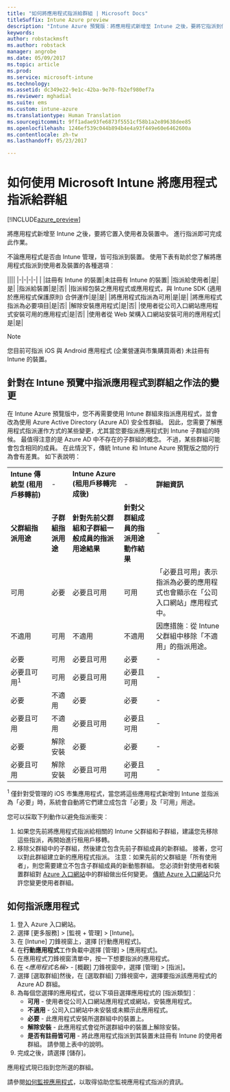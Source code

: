 ```yaml
---
title: "如何將應用程式指派給群組 | Microsoft Docs"
titleSuffix: Intune Azure preview
description: "Intune Azure 預覽版︰將應用程式新增至 Intune 之後，要將它指派到使用者或裝置的群組中。"
keywords: 
author: robstackmsft
ms.author: robstack
manager: angrobe
ms.date: 05/09/2017
ms.topic: article
ms.prod: 
ms.service: microsoft-intune
ms.technology: 
ms.assetid: dc349e22-9e1c-42ba-9e70-fb2ef980ef7a
ms.reviewer: mghadial
ms.suite: ems
ms.custom: intune-azure
ms.translationtype: Human Translation
ms.sourcegitcommit: 9ff1adae93fe6873f5551cf58b1a2e89638dee85
ms.openlocfilehash: 1246ef539c044b894b4e4a93f449e60e6462600a
ms.contentlocale: zh-tw
ms.lasthandoff: 05/23/2017

---
```


# <a name="how-to-assign-apps-to-groups-with-microsoft-intune"></a>如何使用 Microsoft Intune 將應用程式指派給群組

[!INCLUDE[azure_preview](./includes/azure_preview.md)]

將應用程式新增至 Intune 之後，要將它置入使用者及裝置中。 進行指派即可完成此作業。

不論應用程式是否由 Intune 管理，皆可指派到裝置。 使用下表有助於您了解將應用程式指派到使用者及裝置的各種選項︰

||||
|-|-|-|-|
|&nbsp;|註冊有 Intune 的裝置|未註冊有 Intune 的裝置|
|指派給使用者|是|是|
|指派給裝置|是|否|
|指派經包裝之應用程式或應用程式，與 Intune SDK (適用於應用程式保護原則) 合併運作|是|是|
|將應用程式指派為可用|是|是|
|將應用程式指派為必要項目|是|否|
|解除安裝應用程式|是|否|
|使用者從公司入口網站應用程式安裝可用的應用程式|是|否|
|使用者從 Web 架構入口網站安裝可用的應用程式|是|是|

> [!NOTE]
> 您目前可指派 iOS 與 Android 應用程式 (企業營運與市集購買兩者) 未註冊有 Intune 的裝置。

## <a name="changes-to-how-you-assign-apps-to-groups-in-the-intune-preview"></a>針對在 Intune 預覽中指派應用程式到群組之作法的變更

在 Intune Azure 預覽版中，您不再需要使用 Intune 群組來指派應用程式，並會改為使用 Azure Active Directory (Azure AD) 安全性群組。 因此，您需要了解應用程式指派運作方式的某些變更，尤其當您要指派應用程式到 Intune 子群組的時候。
最值得注意的是 Azure AD 中不存在的子群組的概念。 不過，某些群組可能會包含相同的成員。 在此情況下，傳統 Intune 和 Intune Azure 預覽版之間的行為會有差異。 如下表說明：

||||||
|-|-|-|-|-|
|**Intune 傳統型 (租用戶移轉前)**|-|**Intune Azure (租用戶移轉完成後)**|-|**詳細資訊**|
|**父群組指派用途**|**子群組指派用途**|**針對先前父群組和子群組一般成員的指派用途結果**|**針對父群組成員的指派用途動作結果**|-|
|可用|必要|必要且可用|可用|「必要且可用」表示指派為必要的應用程式也會顯示在「公司入口網站」應用程式中。
|不適用|可用|不適用|不適用|因應措施︰從 Intune 父群組中移除「不適用」的指派用途。
|必要|可用|必要且可用|必要|-|
|必要且可用<sup>1</sup>|可用|必要且可用|必要且可用|-|
|必要|不適用|必要|必要|-|
|必要且可用|不適用|必要且可用|必要且可用|-|
|必要|解除安裝|必要|必要|-|
|必要且可用|解除安裝|必要且可用|必要且可用|-|
<sup>1</sup> 僅針對受管理的 iOS 市集應用程式，當您將這些應用程式新增到 Intune 並指派為「必要」時，系統會自動將它們建立成包含「必要」及「可用」用途。

您可以採取下列動作以避免指派衝突︰

1.    如果您先前將應用程式指派給相關的 Intune 父群組和子群組，建議您先移除這些指派，再開始進行租用戶移轉。
2.    移除父群組中的子群組，然後建立包含先前子群組成員的新群組。 接著，您可以對此群組建立新的應用程式指派。
注意：如果先前的父群組是「所有使用者」，則您需要建立不包含子群組成員的新動態群組。
您必須針對使用者和裝置群組對 [Azure 入口網站](https://portal.azure.com/)中的群組做出任何變更。 [傳統 Azure 入口網站](https://manage.windowsazure.com/)只允許您變更使用者群組。


## <a name="how-to-assign-an-app"></a>如何指派應用程式

1. 登入 Azure 入口網站。
2. 選擇 [更多服務]  >  [監視 + 管理]  >  [Intune]。
3. 在 [Intune] 刀鋒視窗上，選擇 [行動應用程式]。
1. 在**行動應用程式**工作負載中選擇 [管理]  >  [應用程式]。
2. 在應用程式刀鋒視窗清單中，按一下想要指派的應用程式。
3. 在 <*應用程式名稱*> - [概觀] 刀鋒視窗中，選擇 [管理]  >  [指派]。
4. 選擇 [選取群組]然後，在 [選取群組] 刀鋒視窗中，選擇要指派該應用程式的 Azure AD 群組。
5. 為每個您選擇的應用程式，從以下項目選擇應用程式的 [指派類型]︰
    - **可用** - 使用者從公司入口網站應用程式或網站，安裝應用程式。
    - **不適用** - 公司入口網站中未安裝或未顯示此應用程式。
    - **必要** - 此應用程式安裝所選群組中的裝置上。
    - **解除安裝** - 此應用程式會從所選群組中的裝置上解除安裝。
    - **是否有註冊皆可用** - 將此應用程式指派到其裝置未註冊有 Intune 的使用者群組。 請參閱上表中的說明。
6. 完成之後，請選擇 [儲存]。

應用程式現已指到您所選的群組。

請參閱[如何監視應用程式](apps-monitor.md)，以取得協助您監視應用程式指派的資訊。


